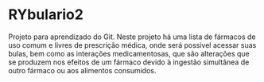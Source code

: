 # RYbulario2
Projeto para aprendizado do Git.
Neste projeto há uma lista de fármacos de uso comum e livres de prescrição médica, onde será possivel acessar suas bulas, bem como as interações medicamentosas, que são alterações que se produzem nos efeitos de um fármaco devido à ingestão simultânea de outro fármaco ou aos alimentos consumidos.
